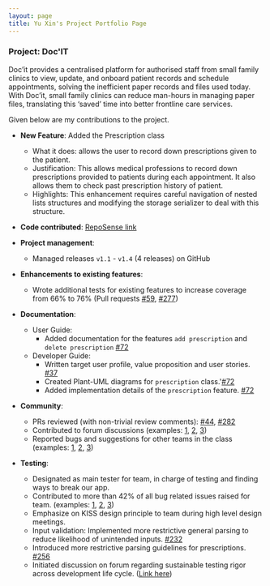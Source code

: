 ```yaml
---
layout: page
title: Yu Xin's Project Portfolio Page
---
```


### Project: Doc'IT

Doc’it provides a centralised platform for authorised staff from small family clinics
to view, update, and onboard patient records and schedule appointments, solving the
inefficient paper records and files used today. With Doc’it, small family clinics can
reduce man-hours in managing paper files, translating this ‘saved’ time into better
frontline care services.

Given below are my contributions to the project.

* **New Feature**: Added the Prescription class
    * What it does: allows the user to record down prescriptions given to the patient.
    * Justification: This allows medical professions to record down prescriptions provided to patients during each appointment. It also allows them to check past prescription history of patient.
    * Highlights: This enhancement requires careful navigation of nested lists structures and modifying the storage serializer to deal with this structure.

* **Code contributed**: [RepoSense link](https://nus-cs2103-ay2122s1.github.io/tp-dashboard/?search=&sort=groupTitle&sortWithin=title&timeframe=commit&mergegroup=&groupSelect=groupByRepos&breakdown=true&checkedFileTypes=docs~functional-code~test-code~other&since=2021-09-17&tabOpen=true&tabType=authorship&tabAuthor=rish-16&tabRepo=AY2122S1-CS2103-W14-1%2Ftp%5Bmaster%5D&authorshipIsMergeGroup=false&authorshipFileTypes=docs~functional-code~test-code&authorshipIsBinaryFileTypeChecked=false)

* **Project management**:
    * Managed releases `v1.1` - `v1.4` (4 releases) on GitHub

* **Enhancements to existing features**:
    * Wrote additional tests for existing features to increase coverage from 66% to 76% (Pull requests [\#59](https://github.com/AY2122S1-CS2103-W14-1/tp/pull/59), [\#277](https://app.codecov.io/gh/AY2122S1-CS2103-W14-1/tp/compare/277?src=pr&el=continue&utm_medium=referral&utm_source=github&utm_content=comment&utm_campaign=pr%20comments&utm_term=AY2122S1-CS2103-W14-1))

* **Documentation**:
    * User Guide:
        * Added documentation for the features `add prescription` and `delete prescription` [\#72](https://github.com/AY2122S1-CS2103-W14-1/tp/pull/181)
    * Developer Guide:
        * Written target user profile, value proposition and user stories. [\#37](https://github.com/AY2122S1-CS2103-W14-1/tp/pull/37)
        * Created Plant-UML diagrams for `prescription` class.'[\#72](https://github.com/AY2122S1-CS2103-W14-1/tp/pull/181)
        * Added implementation details of the `prescription` feature. [\#72](https://github.com/AY2122S1-CS2103-W14-1/tp/pull/181)

* **Community**:
    * PRs reviewed (with non-trivial review comments): [\#44](https://github.com/AY2122S1-CS2103-W14-1/tp/pull/44), [\#282](https://github.com/AY2122S1-CS2103-W14-1/tp/pull/282)
    * Contributed to forum discussions (examples: [1](https://github.com/nus-cs2103-AY2122S1/forum/issues/174), [2](https://github.com/nus-cs2103-AY2122S1/forum/issues/195), [3](https://github.com/nus-cs2103-AY2122S1/forum/issues/325))
    * Reported bugs and suggestions for other teams in the class (examples: [1](https://github.com/huyuxin0429/ped/issues/8), [2](https://github.com/huyuxin0429/ped/issues/4), [3](https://github.com/huyuxin0429/ped/issues/9))

* **Testing**:
  * Designated as main tester for team, in charge of testing and finding ways to break our app.
  * Contributed to more than 42% of all bug related issues raised for team. (examples: [1](https://github.com/AY2122S1-CS2103-W14-1/tp/issues/259), [2](https://github.com/AY2122S1-CS2103-W14-1/tp/issues/257), [3](https://github.com/AY2122S1-CS2103-W14-1/tp/issues/157))
  * Emphasize on KISS design principle to team during high level design meetings.
  * Input validation: Implemented more restrictive general parsing to reduce likelihood of unintended inputs. [\#232](https://github.com/AY2122S1-CS2103-W14-1/tp/pull/232/files)
  * Introduced more restrictive parsing guidelines for prescriptions. [\#256](https://github.com/AY2122S1-CS2103-W14-1/tp/pull/274)
  * Initiated discussion on forum regarding sustainable testing rigor across development life cycle. ([Link here](https://github.com/nus-cs2103-AY2122S1/forum/issues/325))
